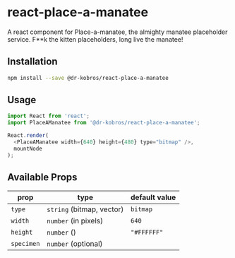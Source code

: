 # react-place-a-manatee

A react component for Place-a-manatee, the almighty manatee
placeholder service. F**k the kitten placeholders, long live
the manatee!

## Installation

```sh
npm install --save @dr-kobros/react-place-a-manatee
```

## Usage

```js
import React from 'react';
import PlaceAManatee from '@dr-kobros/react-place-a-manatee';

React.render(
  <PlaceAManatee width={640} height={480} type="bitmap" />,
  mountNode
);
```

## Available Props

prop      | type                      | default value
----------|---------------------------|---------------
`type`    | `string` (bitmap, vector) | `bitmap`
`width`   | `number` (in pixels)      | `640`
`height`  | `number` () | `"#FFFFFF"` | `480`
`specimen`| `number` (optional)       |
